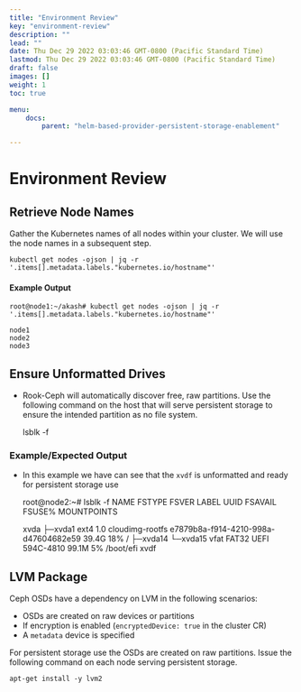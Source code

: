 ```yaml
---
title: "Environment Review"
key: "environment-review"
description: ""
lead: ""
date: Thu Dec 29 2022 03:03:46 GMT-0800 (Pacific Standard Time)
lastmod: Thu Dec 29 2022 03:03:46 GMT-0800 (Pacific Standard Time)
draft: false
images: []
weight: 1
toc: true

menu:
    docs:
        parent: "helm-based-provider-persistent-storage-enablement"

---
```

Environment Review
==================

Retrieve Node Names
-------------------

Gather the Kubernetes names of all nodes within your cluster. We will use the node names in a subsequent step.

    kubectl get nodes -ojson | jq -r '.items[].metadata.labels."kubernetes.io/hostname"'
    

#### **Example Output**

    root@node1:~/akash# kubectl get nodes -ojson | jq -r '.items[].metadata.labels."kubernetes.io/hostname"'
    
    node1
    node2
    node3
    

Ensure Unformatted Drives
-------------------------

*   Rook-Ceph will automatically discover free, raw partitions. Use the following command on the host that will serve persistent storage to ensure the intended partition as no file system.

    lsblk -f
    

### Example/Expected Output

*   In this example we have can see that the `xvdf` is unformatted and ready for persistent storage use

    root@node2:~# lsblk -f
    NAME     FSTYPE   FSVER LABEL           UUID                                 FSAVAIL FSUSE% MOUNTPOINTS
    
    xvda
    ├─xvda1  ext4     1.0   cloudimg-rootfs e7879b8a-f914-4210-998a-d47604682e59   39.4G    18% /
    ├─xvda14
    └─xvda15 vfat     FAT32 UEFI            594C-4810                              99.1M     5% /boot/efi
    xvdf
    

LVM Package[](#lvm-package)
---------------------------

Ceph OSDs have a dependency on LVM in the following scenarios:

*   OSDs are created on raw devices or partitions
*   If encryption is enabled (`encryptedDevice: true` in the cluster CR)
*   A `metadata` device is specified

For persistent storage use the OSDs are created on raw partitions. Issue the following command on each node serving persistent storage.

    apt-get install -y lvm2